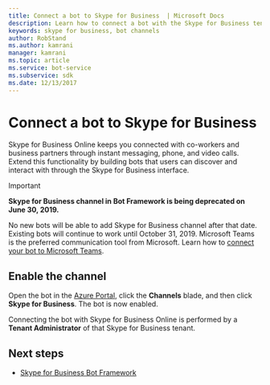 ```yaml
---
title: Connect a bot to Skype for Business  | Microsoft Docs
description: Learn how to connect a bot with the Skype for Business tenant.
keywords: skype for business, bot channels
author: RobStand
ms.author: kamrani
manager: kamrani
ms.topic: article
ms.service: bot-service
ms.subservice: sdk
ms.date: 12/13/2017
---
```


# Connect a bot to Skype for Business

Skype for Business Online keeps you connected with co-workers and business partners through instant messaging, phone, and video calls. Extend this functionality by building bots that users can discover and interact with through the Skype for Business interface.

> [!IMPORTANT]
> **Skype for Business channel in Bot Framework is being deprecated on June 30, 2019.**
> 
> No new bots will be able to add Skype for Business channel after that date.  Existing bots will continue to work until October 31, 2019. Microsoft Teams is the preferred communication tool from Microsoft.  Learn how to [connect your bot to Microsoft Teams](https://msdn.microsoft.com/microsoft-teams/bots).

## Enable the channel

Open the bot in the [Azure Portal](https://portal.azure.com/), click the **Channels** blade, and then click **Skype for Business**. The bot is now enabled. 

Connecting the bot with Skype for Business Online is performed by a **Tenant Administrator** of that Skype for Business tenant.

## Next steps
* [Skype for Business Bot Framework](https://msdn.microsoft.com/skype/Skype-For-Business-Bot-Framework/docs/overview)







